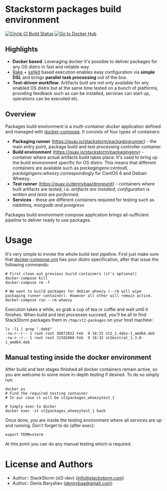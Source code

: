 # Stackstorm packages build environment

[![Circle CI Build Status](https://circleci.com/gh/StackStorm/st2-packages/tree/master.svg?style=shield)](https://circleci.com/gh/StackStorm/st2-packages)
[![Go to Docker Hub](https://img.shields.io/badge/Docker%20Hub-%E2%86%92-blue.svg)](https://hub.docker.com/r/stackstorm/)


## Highlights

 - **Docker based**. Leveraging docker it's possible to deliver packages for any OS distro in fast and reliable way.
 - [Rake](https://github.com/ruby/rake) + [sshkit](https://github.com/capistrano/sshkit) based execution enables easy configuration via **simple DSL** and brings **parallel task processing** out of the box.
 - **Test-driven workflow**. Artifacts built are not only available for any enabled OS distro but at the same time tested on a bunch of platforms, providing feedback such as can be installed, services can start up, operations can be executed etc.

## Overview

Packages build environment is a *multi-container docker* application defined and managed with [docker-compose](https://github.com/docker/compose). It consists of four types of containers:

 - **Packaging runner** (https://quay.io/stackstorm/packagingrunner) - the main entry point, package build and test processing controller container.
 - **Build environment** (https://quay.io/stackstorm/packagingenv) - container where actual artifacts build takes place. It's used to bring up the build environment specific for OS distro. This means that different containers are available such as *packagingenv:centos6*, *packagingenv:wheezy* correspondingly for CentOS 6 and Debian Wheezy.
 - **Test runner** (https://quay.io/dennybaa/droneunit) - containers where built artifacts are tested, i.e. *artifacts are installed, configuration is written and tests are performed*.
 - **Services** - these are different containers required for testing such as *rabbitmq, mongodb and postgress*

Packages build environment compose application brings all-sufficient pipeline to deliver ready to use packages.

# Usage

It's very simple to invoke the whole build-test pipeline. First just make sure that [docker-compose.yml](docker-compose.yml) has your distro specification, after that issue the following commands:

```shell
# First clean out previous build containers (it's optional)
docker-compose kill
docker-compose rm -f

# We want to build packages for debian wheezy (--rm will wipe packaging runner container). However all other will remain active.
docker-compose run --rm wheezy
```

Execution takes a while, so grab a cup of tea or coffie and wait until it finishes. When build and test processes succeed, you'll be all to find StackStorm packages them in `/tmp/st2-packages` on your host machine:

```shell
ls -l1 | grep ".deb$"
-rw-r--r-- 1 root root 30872652 Feb  9 18:32 st2_1.4dev-1_amd64.deb
-rw-r--r-- 1 root root 31582068 Feb  9 18:32 st2mistral_1.3.0-1_amd64.deb
```

## Manual testing inside the docker environment

After build and test stages finished all docker containers remain active, so you are welcome to some more in-depth testing if desired. To do so simply run:

```
docker ps
# Find the required testing container
# In our case it will be st2packages_wheezytest_1

# Simply exec to docker
docker exec -it st2packages_wheezytest_1 bash
```

Once done, you are inside the testing environment where all services are up and running. Don't forget to do (after exec):

```
export TERM=xterm
```
At this point you can do any manual testing which is required.

# License and Authors

* Author:: StackStorm (st2-dev) (<info@stackstorm.com>)
* Author:: Denis Baryshev (<dennybaa@gmail.com>)
